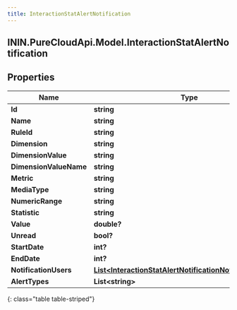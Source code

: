 ```yaml
---
title: InteractionStatAlertNotification
---
```

## ININ.PureCloudApi.Model.InteractionStatAlertNotification

## Properties

|Name | Type | Description | Notes|
|------------ | ------------- | ------------- | -------------|
| **Id** | **string** |  | [optional] |
| **Name** | **string** |  | [optional] |
| **RuleId** | **string** |  | [optional] |
| **Dimension** | **string** |  | [optional] |
| **DimensionValue** | **string** |  | [optional] |
| **DimensionValueName** | **string** |  | [optional] |
| **Metric** | **string** |  | [optional] |
| **MediaType** | **string** |  | [optional] |
| **NumericRange** | **string** |  | [optional] |
| **Statistic** | **string** |  | [optional] |
| **Value** | **double?** |  | [optional] |
| **Unread** | **bool?** |  | [optional] |
| **StartDate** | **int?** |  | [optional] |
| **EndDate** | **int?** |  | [optional] |
| **NotificationUsers** | [**List&lt;InteractionStatAlertNotificationNotificationUsers&gt;**](InteractionStatAlertNotificationNotificationUsers.html) |  | [optional] |
| **AlertTypes** | **List&lt;string&gt;** |  | [optional] |
{: class="table table-striped"}


